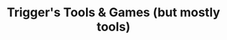 ---
layout: basic
title_postfix: ""
title_nav: Home
title: "Trigger's Tools & Games (but mostly tools)"
permalink: /
---